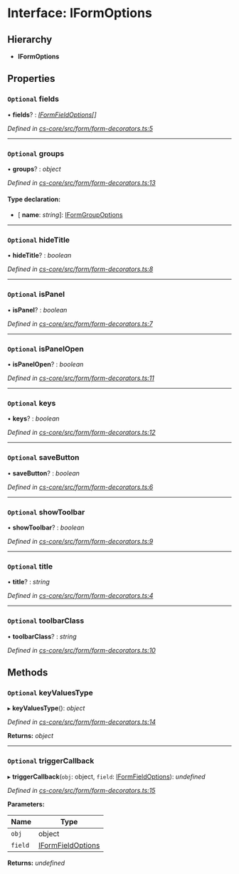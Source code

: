 # Interface: IFormOptions

## Hierarchy

* **IFormOptions**

## Properties

### `Optional` fields

• **fields**? : *[IFormFieldOptions](_cs_core_src_form_form_decorators_.iformfieldoptions.md)[]*

*Defined in [cs-core/src/form/form-decorators.ts:5](https://github.com/TNOCS/csnext/blob/38d1409e/packages/cs-core/src/form/form-decorators.ts#L5)*

___

### `Optional` groups

• **groups**? : *object*

*Defined in [cs-core/src/form/form-decorators.ts:13](https://github.com/TNOCS/csnext/blob/38d1409e/packages/cs-core/src/form/form-decorators.ts#L13)*

#### Type declaration:

* \[ **name**: *string*\]: [IFormGroupOptions](_cs_core_src_form_form_decorators_.iformgroupoptions.md)

___

### `Optional` hideTitle

• **hideTitle**? : *boolean*

*Defined in [cs-core/src/form/form-decorators.ts:8](https://github.com/TNOCS/csnext/blob/38d1409e/packages/cs-core/src/form/form-decorators.ts#L8)*

___

### `Optional` isPanel

• **isPanel**? : *boolean*

*Defined in [cs-core/src/form/form-decorators.ts:7](https://github.com/TNOCS/csnext/blob/38d1409e/packages/cs-core/src/form/form-decorators.ts#L7)*

___

### `Optional` isPanelOpen

• **isPanelOpen**? : *boolean*

*Defined in [cs-core/src/form/form-decorators.ts:11](https://github.com/TNOCS/csnext/blob/38d1409e/packages/cs-core/src/form/form-decorators.ts#L11)*

___

### `Optional` keys

• **keys**? : *boolean*

*Defined in [cs-core/src/form/form-decorators.ts:12](https://github.com/TNOCS/csnext/blob/38d1409e/packages/cs-core/src/form/form-decorators.ts#L12)*

___

### `Optional` saveButton

• **saveButton**? : *boolean*

*Defined in [cs-core/src/form/form-decorators.ts:6](https://github.com/TNOCS/csnext/blob/38d1409e/packages/cs-core/src/form/form-decorators.ts#L6)*

___

### `Optional` showToolbar

• **showToolbar**? : *boolean*

*Defined in [cs-core/src/form/form-decorators.ts:9](https://github.com/TNOCS/csnext/blob/38d1409e/packages/cs-core/src/form/form-decorators.ts#L9)*

___

### `Optional` title

• **title**? : *string*

*Defined in [cs-core/src/form/form-decorators.ts:4](https://github.com/TNOCS/csnext/blob/38d1409e/packages/cs-core/src/form/form-decorators.ts#L4)*

___

### `Optional` toolbarClass

• **toolbarClass**? : *string*

*Defined in [cs-core/src/form/form-decorators.ts:10](https://github.com/TNOCS/csnext/blob/38d1409e/packages/cs-core/src/form/form-decorators.ts#L10)*

## Methods

### `Optional` keyValuesType

▸ **keyValuesType**(): *object*

*Defined in [cs-core/src/form/form-decorators.ts:14](https://github.com/TNOCS/csnext/blob/38d1409e/packages/cs-core/src/form/form-decorators.ts#L14)*

**Returns:** *object*

___

### `Optional` triggerCallback

▸ **triggerCallback**(`obj`: object, `field`: [IFormFieldOptions](_cs_core_src_form_form_decorators_.iformfieldoptions.md)): *undefined*

*Defined in [cs-core/src/form/form-decorators.ts:15](https://github.com/TNOCS/csnext/blob/38d1409e/packages/cs-core/src/form/form-decorators.ts#L15)*

**Parameters:**

Name | Type |
------ | ------ |
`obj` | object |
`field` | [IFormFieldOptions](_cs_core_src_form_form_decorators_.iformfieldoptions.md) |

**Returns:** *undefined*
